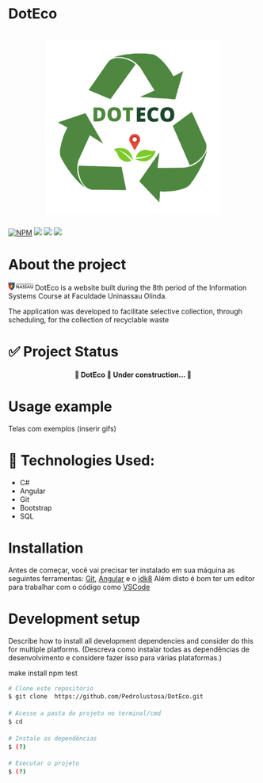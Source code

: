 # DotEco
<h1 align="center"> 
<img src="assets/Img/Logo_DotEco.png" width="350px" height= "350px">
</h1>

[![NPM](https://img.shields.io/npm/l/react)](https://github.com/AlvaroLauriano/DotEco_Readme/blob/main/LICENSE) ![ ](https://img.shields.io/badge/website-DOTECO-COLOR) ![ ](https://img.shields.io/badge/Sustainability-COLOR) ![ ](https://img.shields.io/badge/Recycling-COLOR) 



# About the project

<img src="assets/Img/Logo_Uninassau.png"> DotEco is a website built during the 8th period of the Information Systems Course at Faculdade Uninassau Olinda.

The application was developed to facilitate selective collection, through scheduling, for the collection of recyclable waste


# ✅ Project Status
<h4 align="center"> 
	🚧 DotEco 🚀 Under construction... 🚧
</h4>

# Usage example
Telas com exemplos (inserir gifs)


# 📱 Technologies Used:
- C# 
- Angular
- Git
- Bootstrap
- SQL




# Installation

Antes de começar, você vai precisar ter instalado em sua máquina as seguintes ferramentas:
[Git](https://git-scm.com), [Angular](https://angular.io/cli) e o  [jdk8](https://www.oracle.com/br/java/technologies/javase/javase-jdk8-downloads.html)
Além disto é bom ter um editor para trabalhar com o código como [VSCode](https://code.visualstudio.com/)


# Development setup

Describe how to install all development dependencies and consider do this for multiple platforms. (Descreva como instalar todas as dependências de desenvolvimento e considere fazer isso para várias plataformas.)

make install
npm test


```bash
# Clone este repositório
$ git clone  https://github.com/Pedrolustosa/DotEco.git

# Acesse a pasta do projeto no terminal/cmd
$ cd 

# Instale as dependências
$ (?)

# Executar o projeto
$ (?)








